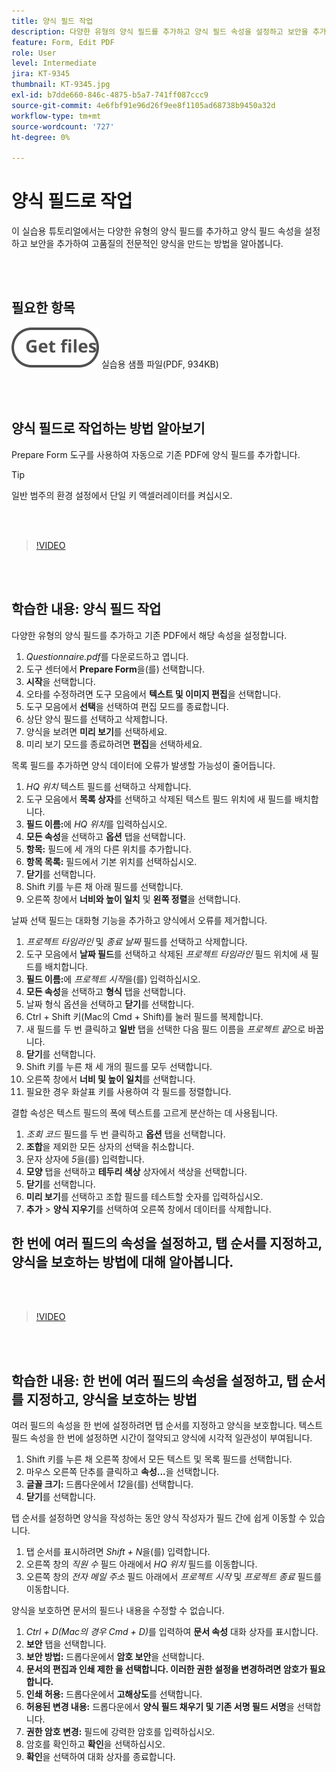 ```yaml
---
title: 양식 필드 작업
description: 다양한 유형의 양식 필드를 추가하고 양식 필드 속성을 설정하고 보안을 추가하여 고품질의 전문적인 양식을 만드는 방법을 알아봅니다.
feature: Form, Edit PDF
role: User
level: Intermediate
jira: KT-9345
thumbnail: KT-9345.jpg
exl-id: b7dde660-846c-4875-b5a7-741ff087ccc9
source-git-commit: 4e6fbf91e96d26f9ee8f1105ad68738b9450a32d
workflow-type: tm+mt
source-wordcount: '727'
ht-degree: 0%

---
```


# 양식 필드로 작업

이 실습용 튜토리얼에서는 다양한 유형의 양식 필드를 추가하고 양식 필드 속성을 설정하고 보안을 추가하여 고품질의 전문적인 양식을 만드는 방법을 알아봅니다.

<br> 

## 필요한 항목

[![파일 가져오기](../assets/Getfiles.svg)](../assets/Questionnaire.pdf)
실습용 샘플 파일(PDF, 934KB)

<br> 

## 양식 필드로 작업하는 방법 알아보기

Prepare Form 도구를 사용하여 자동으로 기존 PDF에 양식 필드를 추가합니다.

>[!TIP]
>
>일반 범주의 환경 설정에서 단일 키 액셀러레이터를 켜십시오.

<br> 

>[!VIDEO](https://video.tv.adobe.com/v/340084?quality=12&learn=on&hidetitle=true)

<br> 

## 학습한 내용: 양식 필드 작업

다양한 유형의 양식 필드를 추가하고 기존 PDF에서 해당 속성을 설정합니다.

1. *Questionnaire.pdf*&#x200B;를 다운로드하고 엽니다.
1. 도구 센터에서 **Prepare Form**&#x200B;을(를) 선택합니다.
1. **시작**&#x200B;을 선택합니다.
1. 오타를 수정하려면 도구 모음에서 **텍스트 및 이미지 편집**&#x200B;을 선택합니다.
1. 도구 모음에서 **선택**&#x200B;을 선택하여 편집 모드를 종료합니다.
1. 상단 양식 필드를 선택하고 삭제합니다.
1. 양식을 보려면 **미리 보기**&#x200B;를 선택하세요.
1. 미리 보기 모드를 종료하려면 **편집**&#x200B;을 선택하세요.

목록 필드를 추가하면 양식 데이터에 오류가 발생할 가능성이 줄어듭니다.

1. *HQ 위치* 텍스트 필드를 선택하고 삭제합니다.
1. 도구 모음에서 **목록 상자**&#x200B;를 선택하고 삭제된 텍스트 필드 위치에 새 필드를 배치합니다.
1. **필드 이름:**&#x200B;에 *HQ 위치*&#x200B;를 입력하십시오.
1. **모든 속성**&#x200B;을 선택하고 **옵션** 탭을 선택합니다.
1. **항목:** 필드에 세 개의 다른 위치를 추가합니다.
1. **항목 목록:** 필드에서 기본 위치를 선택하십시오.
1. **닫기**&#x200B;를 선택합니다.
1. Shift 키를 누른 채 아래 필드를 선택합니다.
1. 오른쪽 창에서 **너비와 높이 일치** 및 **왼쪽 정렬**&#x200B;을 선택합니다.

날짜 선택 필드는 대화형 기능을 추가하고 양식에서 오류를 제거합니다.

1. *프로젝트 타임라인* 및 *종료 날짜* 필드를 선택하고 삭제합니다.
1. 도구 모음에서 **날짜 필드**&#x200B;를 선택하고 삭제된 *프로젝트 타임라인* 필드 위치에 새 필드를 배치합니다.
1. **필드 이름:**&#x200B;에 *프로젝트 시작*&#x200B;을(를) 입력하십시오.
1. **모든 속성**&#x200B;을 선택하고 **형식** 탭을 선택합니다.
1. 날짜 형식 옵션을 선택하고 **닫기**&#x200B;를 선택합니다.
1. Ctrl + Shift 키(Mac의 Cmd + Shift)를 눌러 필드를 복제합니다.
1. 새 필드를 두 번 클릭하고 **일반** 탭을 선택한 다음 필드 이름을 *프로젝트 끝*&#x200B;으로 바꿉니다.
1. **닫기**&#x200B;를 선택합니다.
1. Shift 키를 누른 채 세 개의 필드를 모두 선택합니다.
1. 오른쪽 창에서 **너비 및 높이 일치**&#x200B;를 선택합니다.
1. 필요한 경우 화살표 키를 사용하여 각 필드를 정렬합니다.

결합 속성은 텍스트 필드의 폭에 텍스트를 고르게 분산하는 데 사용됩니다.

1. *조회 코드* 필드를 두 번 클릭하고 **옵션** 탭을 선택합니다.
1. **조합**&#x200B;을 제외한 모든 상자의 선택을 취소합니다.
1. 문자 상자에 *5*&#x200B;을(를) 입력합니다.
1. **모양** 탭을 선택하고 **테두리 색상** 상자에서 색상을 선택합니다.
1. **닫기**&#x200B;를 선택합니다.
1. **미리 보기**&#x200B;를 선택하고 조합 필드를 테스트할 숫자를 입력하십시오.
1. **추가** > **양식 지우기**&#x200B;를 선택하여 오른쪽 창에서 데이터를 삭제합니다.

## 한 번에 여러 필드의 속성을 설정하고, 탭 순서를 지정하고, 양식을 보호하는 방법에 대해 알아봅니다.

<br> 

>[!VIDEO](https://video.tv.adobe.com/v/340096?hidetitle=true)

<br> 

## 학습한 내용: 한 번에 여러 필드의 속성을 설정하고, 탭 순서를 지정하고, 양식을 보호하는 방법

여러 필드의 속성을 한 번에 설정하려면 탭 순서를 지정하고 양식을 보호합니다. 텍스트 필드 속성을 한 번에 설정하면 시간이 절약되고 양식에 시각적 일관성이 부여됩니다.

1. Shift 키를 누른 채 오른쪽 창에서 모든 텍스트 및 목록 필드를 선택합니다.
1. 마우스 오른쪽 단추를 클릭하고 **속성...**&#x200B;을 선택합니다.
1. **글꼴 크기:** 드롭다운에서 *12*&#x200B;을(를) 선택합니다.
1. **닫기**&#x200B;를 선택합니다.

탭 순서를 설정하면 양식을 작성하는 동안 양식 작성자가 필드 간에 쉽게 이동할 수 있습니다.

1. 탭 순서를 표시하려면 *Shift + N*&#x200B;을(를) 입력합니다.
1. 오른쪽 창의 *직원 수* 필드 아래에서 *HQ 위치* 필드를 이동합니다.
1. 오른쪽 창의 *전자 메일 주소* 필드 아래에서 *프로젝트 시작* 및 *프로젝트 종료* 필드를 이동합니다.

양식을 보호하면 문서의 필드나 내용을 수정할 수 없습니다.

1. *Ctrl + D(Mac의 경우 Cmd + D)*&#x200B;를 입력하여 **문서 속성** 대화 상자를 표시합니다.
1. **보안** 탭을 선택합니다.
1. **보안 방법:** 드롭다운에서 **암호 보안**&#x200B;을 선택합니다.
1. **문서의 편집과 인쇄 제한 을 선택합니다. 이러한 권한 설정을 변경하려면 암호가 필요합니다.**
1. **인쇄 허용:** 드롭다운에서 **고해상도**&#x200B;를 선택합니다.
1. **허용된 변경 내용:** 드롭다운에서 **양식 필드 채우기 및 기존 서명 필드 서명**&#x200B;을 선택합니다.
1. **권한 암호 변경:** 필드에 강력한 암호를 입력하십시오.
1. 암호를 확인하고 **확인**&#x200B;을 선택하십시오.
1. **확인**&#x200B;을 선택하여 대화 상자를 종료합니다.
